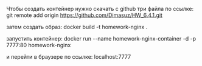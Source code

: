 Чтобы создать контейнер нужно скачать с github три файла по ссылке:
git remote add origin https://github.com/Dimasuz/HW_6.4.1.git

затем создать образ:
docker build -t homework-nginx .

запустить контейнер:
docker run --name homework-nginx-container -d -p 7777:80 homework-nginx

и перейти в браузере по ссылке:
localhost:7777